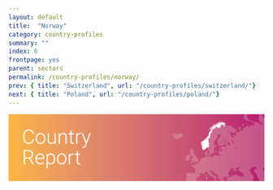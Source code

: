```yaml
---
layout: default
title:  "Norway"
category: country-profiles
summary: ""
index: 6
frontpage: yes
parent: sectors
permalink: /country-profiles/norway/
prev: { title: "Switzerland", url: "/country-profiles/switzerland/"}
next: { title: "Poland", url: "/country-profiles/poland/"}
---
```


![An image of Norway outlined on a map](/assets/images/country_maps/06-Norway.png)
